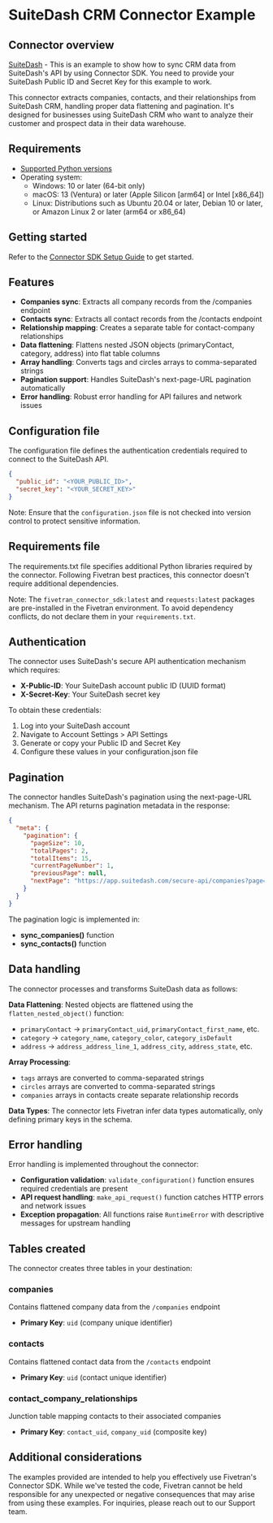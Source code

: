 # SuiteDash CRM Connector Example

## Connector overview
[SuiteDash](https://app.suitedash.com/secure-api) - This is an example to show how to sync CRM data from SuiteDash's API by using Connector SDK. You need to provide your SuiteDash Public ID and Secret Key for this example to work.

This connector extracts companies, contacts, and their relationships from SuiteDash CRM, handling proper data flattening and pagination. It's designed for businesses using SuiteDash CRM who want to analyze their customer and prospect data in their data warehouse.


## Requirements
- [Supported Python versions](https://github.com/fivetran/fivetran_connector_sdk/blob/main/README.md#requirements)
- Operating system:
    - Windows: 10 or later (64-bit only)
    - macOS: 13 (Ventura) or later (Apple Silicon [arm64] or Intel [x86_64])
    - Linux: Distributions such as Ubuntu 20.04 or later, Debian 10 or later, or Amazon Linux 2 or later (arm64 or x86_64)

## Getting started
Refer to the [Connector SDK Setup Guide](https://fivetran.com/docs/connectors/connector-sdk/setup-guide) to get started.


## Features
- **Companies sync**: Extracts all company records from the /companies endpoint
- **Contacts sync**: Extracts all contact records from the /contacts endpoint
- **Relationship mapping**: Creates a separate table for contact-company relationships
- **Data flattening**: Flattens nested JSON objects (primaryContact, category, address) into flat table columns
- **Array handling**: Converts tags and circles arrays to comma-separated strings
- **Pagination support**: Handles SuiteDash's next-page-URL pagination automatically
- **Error handling**: Robust error handling for API failures and network issues


## Configuration file
The configuration file defines the authentication credentials required to connect to the SuiteDash API.

```json
{
  "public_id": "<YOUR_PUBLIC_ID>",
  "secret_key": "<YOUR_SECRET_KEY>"
}
```

Note: Ensure that the `configuration.json` file is not checked into version control to protect sensitive information.


## Requirements file
The requirements.txt file specifies additional Python libraries required by the connector. Following Fivetran best practices, this connector doesn't require additional dependencies.

Note: The `fivetran_connector_sdk:latest` and `requests:latest` packages are pre-installed in the Fivetran environment. To avoid dependency conflicts, do not declare them in your `requirements.txt`.


## Authentication
The connector uses SuiteDash's secure API authentication mechanism which requires:
- **X-Public-ID**: Your SuiteDash account public ID (UUID format)
- **X-Secret-Key**: Your SuiteDash secret key

To obtain these credentials:
1. Log into your SuiteDash account
2. Navigate to Account Settings > API Settings
3. Generate or copy your Public ID and Secret Key
4. Configure these values in your configuration.json file


## Pagination
The connector handles SuiteDash's pagination using the next-page-URL mechanism. The API returns pagination metadata in the response:

```json
{
  "meta": {
    "pagination": {
      "pageSize": 10,
      "totalPages": 2,
      "totalItems": 15,
      "currentPageNumber": 1,
      "previousPage": null,
      "nextPage": "https://app.suitedash.com/secure-api/companies?page=2"
    }
  }
}
```

The pagination logic is implemented in:
- **sync_companies()** function 
- **sync_contacts()** function 


## Data handling
The connector processes and transforms SuiteDash data as follows:

**Data Flattening**: Nested objects are flattened using the `flatten_nested_object()` function:
- `primaryContact` → `primaryContact_uid`, `primaryContact_first_name`, etc.
- `category` → `category_name`, `category_color`, `category_isDefault`
- `address` → `address_address_line_1`, `address_city`, `address_state`, etc.

**Array Processing**:
- `tags` arrays are converted to comma-separated strings
- `circles` arrays are converted to comma-separated strings
- `companies` arrays in contacts create separate relationship records

**Data Types**: The connector lets Fivetran infer data types automatically, only defining primary keys in the schema.


## Error handling
Error handling is implemented throughout the connector:
- **Configuration validation**: `validate_configuration()` function ensures required credentials are present
- **API request handling**: `make_api_request()` function catches HTTP errors and network issues
- **Exception propagation**: All functions raise `RuntimeError` with descriptive messages for upstream handling


## Tables created
The connector creates three tables in your destination:

### companies
Contains flattened company data from the `/companies` endpoint
- **Primary Key**: `uid` (company unique identifier)

### contacts
Contains flattened contact data from the `/contacts` endpoint
- **Primary Key**: `uid` (contact unique identifier)

### contact_company_relationships
Junction table mapping contacts to their associated companies
- **Primary Key**: `contact_uid`, `company_uid` (composite key)


## Additional considerations
The examples provided are intended to help you effectively use Fivetran's Connector SDK. While we've tested the code, Fivetran cannot be held responsible for any unexpected or negative consequences that may arise from using these examples. For inquiries, please reach out to our Support team.